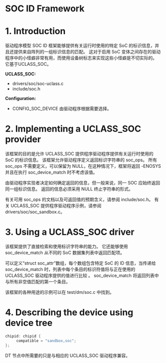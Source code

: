 
# SOC ID Framework

# 1. Introduction

驱动程序模型 SOC ID 框架能够提供有关运行时使用的特定 SoC 的标识信息，并且还提供来自阵列的一组标识信息的匹配。 这对于启用 SoC 变体之间存在的驱动程序中的小怪癖非常有用，而使用设备树标志来实现这些小怪癖是不切实际的。 它基于UCLASS_SOC。

**UCLASS_SOC:**

- drivers/soc/soc-uclass.c
- include/soc.h

**Configuration:**

- CONFIG_SOC_DEVICE 由驱动程序根据需要选择。


# 2. Implementing a UCLASS_SOC provider

该框架的目的是允许 UCLASS_SOC 提供程序驱动程序提供有关运行时使用的 SoC 的标识信息。 该框架允许驱动程序定义返回标识字符串的 soc_ops。 所有 soc_ops 不需要定义，可以保留为 NULL，在这种情况下，框架将返回 -ENOSYS 并且在执行 soc_device_match 时不考虑该值。

由驱动程序实现者决定如何确定返回的信息，但一般来说，同一 SOC 应始终返回同一组标识信息。 返回的信息必须采用 NULL 终止字符串的形式。

有关可用 soc_ops 的文档以及可返回值的预期含义，请参阅 include/soc.h。 有关 UCLASS_SOC 提供程序驱动程序示例，请参阅 drivers/soc/soc_sandbox.c。


# 3. Using a UCLASS_SOC driver

该框架提供了直接检索和使用标识字符串的能力。 它还能够使用 soc_device_match 从不同的 SoC 数据集列表中返回匹配项。

可以定义“struct soc_attr”数组，每个数组包含特定 SoC 的 ID 信息，当传递给 soc_device_match 时，列表中每个条目的标识符值将与正在使用的 UCLASS_SOC 驱动程序提供的值进行比较 。 soc_device_match 将返回列表中与所有非空值匹配的第一个条目。

该框架的各种用途的示例可以在 test/dm/soc.c 中找到。


# 4. Describing the device using device tree

```c
chipid: chipid {
     compatible = "sandbox,soc";
};
```

DT 节点中所需要的只是与相应的 UCLASS_SOC 驱动程序兼容。
